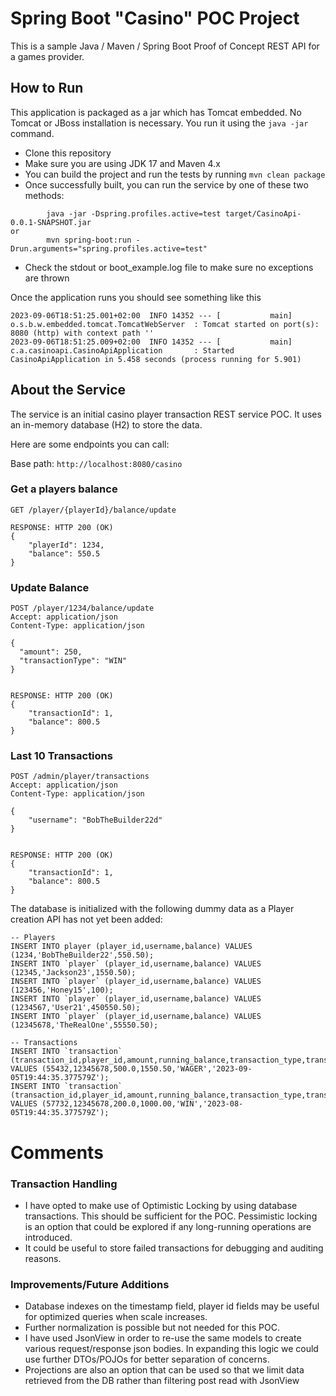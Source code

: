 # Spring Boot "Casino" POC Project

This is a sample Java / Maven / Spring Boot Proof of Concept REST API for a games provider.

## How to Run

This application is packaged as a jar which has Tomcat embedded. No Tomcat or JBoss installation is necessary. You run it using the ```java -jar``` command.

* Clone this repository
* Make sure you are using JDK 17 and Maven 4.x
* You can build the project and run the tests by running ```mvn clean package```
* Once successfully built, you can run the service by one of these two methods:
```
        java -jar -Dspring.profiles.active=test target/CasinoApi-0.0.1-SNAPSHOT.jar
or
        mvn spring-boot:run -Drun.arguments="spring.profiles.active=test"
```
* Check the stdout or boot_example.log file to make sure no exceptions are thrown

Once the application runs you should see something like this

```
2023-09-06T18:51:25.001+02:00  INFO 14352 --- [           main] o.s.b.w.embedded.tomcat.TomcatWebServer  : Tomcat started on port(s): 8080 (http) with context path ''
2023-09-06T18:51:25.009+02:00  INFO 14352 --- [           main] c.a.casinoapi.CasinoApiApplication       : Started CasinoApiApplication in 5.458 seconds (process running for 5.901)
```

## About the Service

The service is an initial casino player transaction REST service POC. It uses an in-memory database (H2) to store the data.

Here are some endpoints you can call:

Base path: `http://localhost:8080/casino`

### Get a players balance

```
GET /player/{playerId}/balance/update

RESPONSE: HTTP 200 (OK)
{
    "playerId": 1234,
    "balance": 550.5
}
```

### Update Balance

```
POST /player/1234/balance/update
Accept: application/json
Content-Type: application/json

{
  "amount": 250,
  "transactionType": "WIN"
}


RESPONSE: HTTP 200 (OK)
{
    "transactionId": 1,
    "balance": 800.5
}
```

### Last 10 Transactions

```
POST /admin/player/transactions
Accept: application/json
Content-Type: application/json

{
    "username": "BobTheBuilder22d"
}


RESPONSE: HTTP 200 (OK)
{
    "transactionId": 1,
    "balance": 800.5
}
```

The database is initialized with the following dummy data as a Player creation API has not yet been added:

```
-- Players
INSERT INTO player (player_id,username,balance) VALUES (1234,'BobTheBuilder22',550.50);
INSERT INTO `player` (player_id,username,balance) VALUES (12345,'Jackson23',1550.50);
INSERT INTO `player` (player_id,username,balance) VALUES (123456,'Honey15',100);
INSERT INTO `player` (player_id,username,balance) VALUES (1234567,'User21',450550.50);
INSERT INTO `player` (player_id,username,balance) VALUES (12345678,'TheRealOne',55550.50);

-- Transactions
INSERT INTO `transaction` (transaction_id,player_id,amount,running_balance,transaction_type,transaction_date_time) VALUES (55432,12345678,500.0,1550.50,'WAGER','2023-09-05T19:44:35.377579Z');
INSERT INTO `transaction` (transaction_id,player_id,amount,running_balance,transaction_type,transaction_date_time) VALUES (57732,12345678,200.0,1000.00,'WIN','2023-08-05T19:44:35.377579Z');
```


# Comments

### Transaction Handling
* I have opted to make use of Optimistic Locking by using database transactions. This should be sufficient for the POC. 
Pessimistic locking is an option that could be explored if any long-running operations are introduced. 
* It could be useful to store failed transactions for debugging and auditing reasons.

### Improvements/Future Additions
* Database indexes on the timestamp field, player id fields may be useful for optimized queries when scale increases.
* Further normalization is possible but not needed for this POC.
* I have used JsonView in order to re-use the same models to create various request/response json bodies. In expanding this logic we could use further DTOs/POJOs for better separation of concerns.
* Projections are also an option that can be used so that we limit data retrieved from the DB rather than filtering post read with JsonView